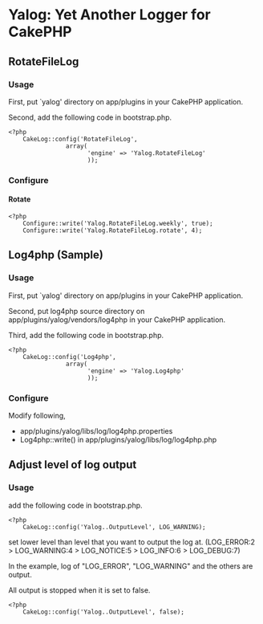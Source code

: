 # Yalog: Yet Another Logger for CakePHP #

## RotateFileLog ##

### Usage ###

First, put `yalog' directory on app/plugins in your CakePHP application.

Second, add the following code in bootstrap.php.

    <?php
        CakeLog::config('RotateFileLog',
                    array(
                          'engine' => 'Yalog.RotateFileLog'
                          ));

### Configure ###

#### Rotate ####

    <?php
        Configure::write('Yalog.RotateFileLog.weekly', true);
        Configure::write('Yalog.RotateFileLog.rotate', 4);

## Log4php (Sample) ##

### Usage ###

First, put `yalog' directory on app/plugins in your CakePHP application.

Second, put log4php source directory on app/plugins/yalog/vendors/log4php in your CakePHP application.

Third, add the following code in bootstrap.php.

    <?php
        CakeLog::config('Log4php',
                    array(
                          'engine' => 'Yalog.Log4php'
                          ));

### Configure ###

Modify following,

- app/plugins/yalog/libs/log/log4php.properties
- Log4php::write() in app/plugins/yalog/libs/log/log4php.php 
        
## Adjust level of log output ##

### Usage ###

add the following code in bootstrap.php.

    <?php
        CakeLog::config('Yalog..OutputLevel', LOG_WARNING);

set lower level than level that you want to output the log at.
(LOG_ERROR:2 > LOG_WARNING:4 > LOG_NOTICE:5 > LOG_INFO:6 > LOG_DEBUG:7)

In the example, log of "LOG_ERROR", "LOG_WARNING" and the others are output.
        
All output is stopped when it is set to false.
        
    <?php
        CakeLog::config('Yalog..OutputLevel', false);

        